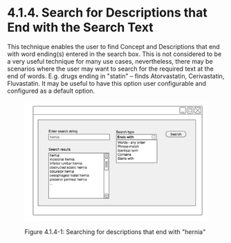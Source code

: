 # 4.1.4. Search for Descriptions that End with the Search Text

This technique enables the user to find Concept and Descriptions that end with word ending(s) entered in the search box. This is not considered to be a very useful technique for many use cases, nevertheless, there may be scenarios where the user may want to search for the required text at the end of words. E.g. drugs ending in "statin" – finds Atorvastatin, Cerivastatin, Fluvastatin. It may be useful to have this option user configurable and configured as a default option. 

<figure><img src="../../images/52171314.png" alt="" title=""><figcaption><p>Figure 4.1.4-1: Searching for descriptions that end with "hernia"</p></figcaption></figure>

